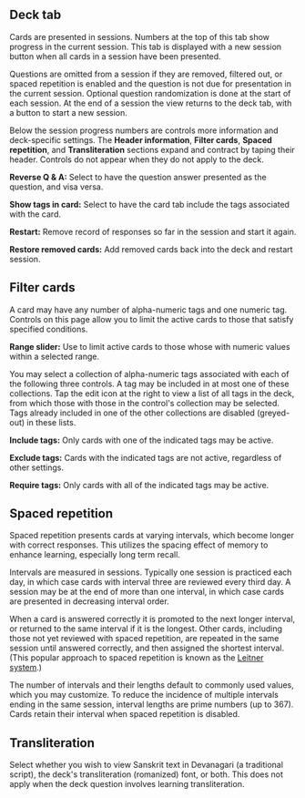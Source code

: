 ## Deck tab

Cards are presented in sessions. Numbers at the top of this tab show progress in the current session. This tab is displayed with a new session button when all cards in a session have been presented.

Questions are omitted from a session if they are removed, filtered out, or spaced repetition is enabled and the question is not due for presentation in the current session.
Optional question randomization is done at the start of each session. At the end of a session the view returns to the deck tab, with a button to start a new session.

Below the session progress numbers are controls more information and deck-specific settings. The **Header information**, **Filter cards**, **Spaced repetition**, and **Transliteration** sections expand and contract by taping their header. Controls do not appear when they do not apply to the deck.

**Reverse Q & A:** Select to have the question answer presented as the question, and visa versa.

**Show tags in card:** Select to have the card tab include the tags associated with the card.

**Restart:** Remove record of responses so far in the session and start it again.

**Restore removed cards:** Add removed cards back into the deck and restart session.

## Filter cards

A card may have any number of alpha-numeric tags and one numeric tag. Controls on this page allow you to limit the active cards to those that satisfy specified conditions. 

**Range slider:** Use to limit active cards to those whose with numeric values within a selected range.

You may select a collection of alpha-numeric tags associated with each of the following three controls. A tag may be included in at most one of these collections. Tap the edit icon at the right to view a list of all tags in the deck, from which those with those in the control's collection may be selected. Tags already included in one of the other collections are disabled (greyed-out) in these lists. 

**Include tags:** Only cards with one of the indicated tags may be active.

**Exclude tags:** Cards with the indicated tags are not active, regardless of other settings.

**Require tags:** Only cards with all of the indicated tags may be active.

## Spaced repetition

Spaced repetition presents cards at varying intervals, which become longer with correct responses. This utilizes the spacing effect of memory to enhance learning, especially long term recall.

Intervals are measured in sessions. Typically one session is practiced each day, in which case cards with interval three are reviewed every third day. A session may be at the end of more than one interval, in which case cards are presented in decreasing interval order.

When a card is answered correctly it is promoted to the next longer interval, or returned to the same interval if it is the longest. Other cards, including those not yet reviewed  with spaced repetition, are repeated in the same session until answered correctly, and then assigned the shortest interval. (This popular approach to spaced repetition is known as the [Leitner system](https://en.wikipedia.org/wiki/Leitner_system).)

The number of intervals and their lengths default to commonly used values, which you may customize. To reduce the incidence of multiple intervals ending in the same session, interval lengths are prime numbers (up to 367). Cards retain their interval when spaced repetition is disabled.

## Transliteration

Select whether you wish to view Sanskrit text in Devanagari (a traditional script), the deck's transliteration (romanized) font, or both. This does not apply when the deck question involves learning transliteration.